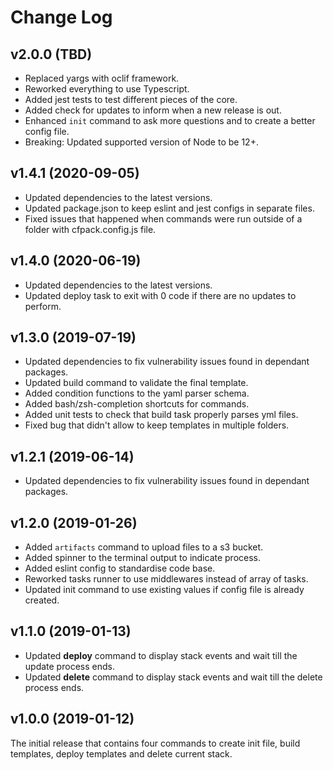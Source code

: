 # Change Log

## v2.0.0 (TBD)

- Replaced yargs with oclif framework.
- Reworked everything to use Typescript.
- Added jest tests to test different pieces of the core.
- Added check for updates to inform when a new release is out.
- Enhanced `init` command to ask more questions and to create a better config file.
- Breaking: Updated supported version of Node to be 12+.

## v1.4.1 (2020-09-05)

- Updated dependencies to the latest versions.
- Updated package.json to keep eslint and jest configs in separate files.
- Fixed issues that happened when commands were run outside of a folder with cfpack.config.js file.

## v1.4.0 (2020-06-19)

- Updated dependencies to the latest versions.
- Updated deploy task to exit with 0 code if there are no updates to perform.

## v1.3.0 (2019-07-19)

- Updated dependencies to fix vulnerability issues found in dependant packages.
- Updated build command to validate the final template.
- Added condition functions to the yaml parser schema.
- Added bash/zsh-completion shortcuts for commands.
- Added unit tests to check that build task properly parses yml files.
- Fixed bug that didn't allow to keep templates in multiple folders.

## v1.2.1 (2019-06-14)

- Updated dependencies to fix vulnerability issues found in dependant packages.

## v1.2.0 (2019-01-26)

- Added `artifacts` command to upload files to a s3 bucket.
- Added spinner to the terminal output to indicate process.
- Added eslint config to standardise code base.
- Reworked tasks runner to use middlewares instead of array of tasks.
- Updated init command to use existing values if config file is already created.

## v1.1.0 (2019-01-13)

- Updated **deploy** command to display stack events and wait till the update process ends.
- Updated **delete** command to display stack events and wait till the delete process ends.

## v1.0.0 (2019-01-12)

The initial release that contains four commands to create init file, build templates, deploy templates and delete current stack.
